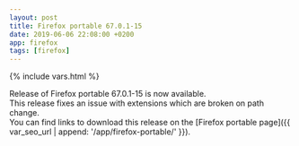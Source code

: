 ```yaml
---
layout: post
title: Firefox portable 67.0.1-15
date: 2019-06-06 22:08:00 +0200
app: firefox
tags: [firefox]
---
```

{% include vars.html %}

Release of Firefox portable 67.0.1-15 is now available.<br />
This release fixes an issue with extensions which are broken on path change.<br />
You can find links to download this release on the [Firefox portable page]({{ var_seo_url | append: '/app/firefox-portable/' }}).
